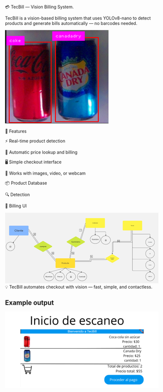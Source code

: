 💳 TecBill — Vision Billing System.

TecBill is a vision-based billing system that uses YOLOv8-nano to detect products and generate bills automatically — no barcodes needed.

![Superhero Name Generator Input](./img/detect.png)

🚀 Features

⚡ Real-time product detection

🧠 Automatic price lookup and billing

🖥️ Simple checkout interface

📸 Works with images, video, or webcam

📦 Product Database

🔍 Detection

🧾 Billing UI

![Superhero Name Generator Input](./img/Databaase.png)
💡 TecBill automates checkout with vision — fast, simple, and contactless.

## Example output

![Superhero Name Generator Input](./img/UX.png)

